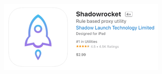 


<a href ="tms-services://?action=download-manifest&url=https://www.installonair.com/storage/ipaz/Gufmyw/Gufmyw.plist"><img src="https://github.com/raoli1986/raoli1986.github.io/raw/main/images/Shadowrocket.png"></a>
